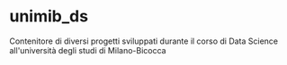 # unimib_ds

Contenitore di diversi progetti sviluppati durante il corso di Data Science all'università degli studi di Milano-Bicocca
